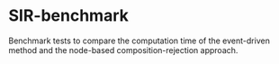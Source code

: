 # SIR-benchmark
Benchmark tests to compare the computation time of the event-driven method and the node-based composition-rejection approach.
